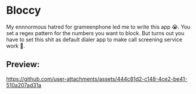 # Bloccy

My ennnormous hatred for grameenphone led me to write this app 😭. You set a regex pattern for the numbers you want to block. But turns out you have to set this shit as default dialer app to make call screening service work 🤡.

## Preview:

https://github.com/user-attachments/assets/444c81d2-c148-4ce2-be41-510a207ad31a

